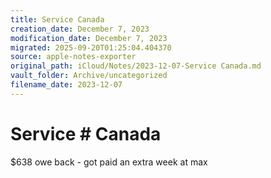 ```yaml
---
title: Service Canada
creation_date: December 7, 2023
modification_date: December 7, 2023
migrated: 2025-09-20T01:25:04.404370
source: apple-notes-exporter
original_path: iCloud/Notes/2023-12-07-Service Canada.md
vault_folder: Archive/uncategorized
filename_date: 2023-12-07
---
```



# Service # Canada 

$638 owe back - got paid an extra week at max
